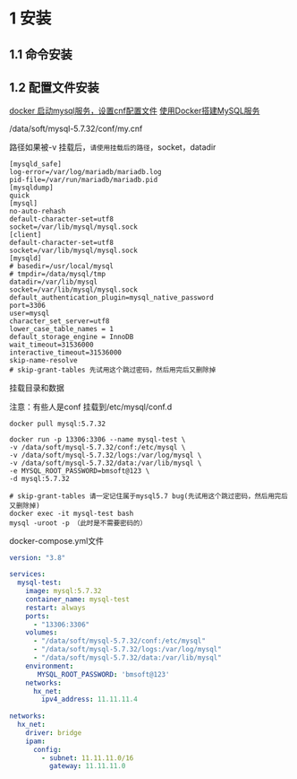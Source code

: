 

# 1 安装

## 1.1 命令安装



## 1.2 配置文件安装
[docker 启动mysql服务，设置cnf配置文件](https://blog.csdn.net/qq_41249513/article/details/107269948)
[使用Docker搭建MySQL服务](https://www.cnblogs.com/sablier/p/11605606.html)


/data/soft/mysql-5.7.32/conf/my.cnf 

路径如果被-v 挂载后，`请使用挂载后的路径`，socket，datadir

```shell
[mysqld_safe]
log-error=/var/log/mariadb/mariadb.log
pid-file=/var/run/mariadb/mariadb.pid
[mysqldump]
quick
[mysql]
no-auto-rehash
default-character-set=utf8
socket=/var/lib/mysql/mysql.sock
[client]
default-character-set=utf8
socket=/var/lib/mysql/mysql.sock
[mysqld]
# basedir=/usr/local/mysql
# tmpdir=/data/mysql/tmp
datadir=/var/lib/mysql
socket=/var/lib/mysql/mysql.sock
default_authentication_plugin=mysql_native_password
port=3306
user=mysql
character_set_server=utf8
lower_case_table_names = 1
default_storage_engine = InnoDB
wait_timeout=31536000
interactive_timeout=31536000
skip-name-resolve
# skip-grant-tables	先试用这个跳过密码，然后用完后又删除掉
```

挂载目录和数据

注意：有些人是conf 挂载到/etc/mysql/conf.d

```shell
docker pull mysql:5.7.32

docker run -p 13306:3306 --name mysql-test \
-v /data/soft/mysql-5.7.32/conf:/etc/mysql \
-v /data/soft/mysql-5.7.32/logs:/var/log/mysql \
-v /data/soft/mysql-5.7.32/data:/var/lib/mysql \
-e MYSQL_ROOT_PASSWORD=bmsoft@123 \
-d mysql:5.7.32
```

```shell
# skip-grant-tables 请一定记住属于mysql5.7 bug(先试用这个跳过密码，然后用完后又删除掉)
docker exec -it mysql-test bash
mysql -uroot -p （此时是不需要密码的）
```



docker-compose.yml文件

```yaml
version: "3.8"

services:
  mysql-test:
    image: mysql:5.7.32
    container_name: mysql-test
    restart: always
    ports: 
      - "13306:3306"
    volumes:
      - "/data/soft/mysql-5.7.32/conf:/etc/mysql"
      - "/data/soft/mysql-5.7.32/logs:/var/log/mysql"
      - "/data/soft/mysql-5.7.32/data:/var/lib/mysql"
    environment: 
       MYSQL_ROOT_PASSWORD: 'bmsoft@123'
    networks:
      hx_net:
        ipv4_address: 11.11.11.4
        
networks:
  hx_net:
    driver: bridge
    ipam:
      config:
        - subnet: 11.11.11.0/16
          gateway: 11.11.11.0
```

